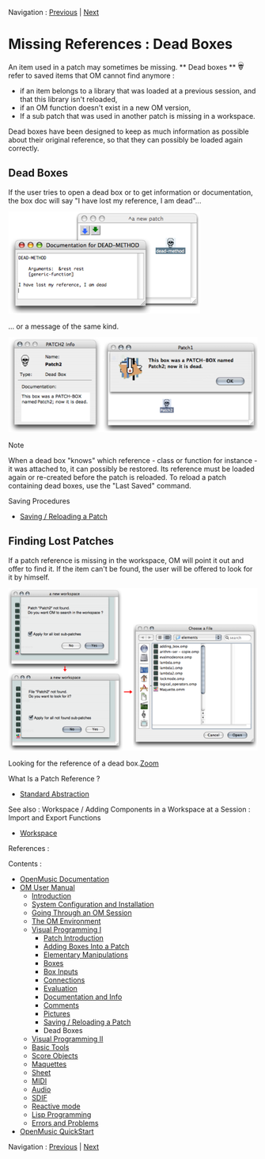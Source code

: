 Navigation : [Previous](SavingPatch "page précédente\(Saving /
Reloading a Patch\)") | [Next](AdvancedVisualProgramming "page
suivante\(Visual Programming II\)")

# Missing References : Dead Boxes

An item used in a patch may sometimes be missing. ** Dead boxes **
![](../res/skull_icon.png) refer to saved items that OM cannot find anymore :

  * if an item belongs to a library that was loaded at a previous session, and that this library isn't reloaded,
  * if an OM function doesn't exist in a new OM version, 
  * If a sub patch that was used in another patch is missing in a workspace.

Dead boxes have been designed to keep as much information as possible about
their original reference, so that they can possibly be loaded again correctly.

## Dead Boxes

If the user tries to open a dead box or to get information or documentation,
the box doc will say "I have lost my reference, I am dead"...

![](../res/dead.png)

... or a message of the same kind.

![](../res/deadboxwindows.png)

Note

When a dead box "knows" which reference - class or function for instance - it
was attached to, it can possibly be restored. Its reference must be loaded
again or re-created before the patch is reloaded. To reload a patch containing
dead boxes, use the "Last Saved" command.

Saving Procedures

  * [Saving / Reloading a Patch](SavingPatch)

## Finding Lost Patches

If a patch reference is missing in the workspace, OM will point it out and
offer to find it. If the item can't be found, the user will be offered to look
for it by himself.

![Looking for the reference of a dead box.](../res/deadpatches_scr.png)

Looking for the reference of a dead box.[Zoom](../res/deadpatches_scr_1.png
"Zoom \(nouvelle fenêtre\)")

What Is a Patch Reference ?

  * [Standard Abstraction](BlueAbstraction)

See also : Workspace / Adding Components in a Workspace at a Session : Import
and Export Functions

  * [Workspace](Workspace)

References :

Contents :

  * [OpenMusic Documentation](OM-Documentation)
  * [OM User Manual](OM-User-Manual)
    * [Introduction](00-Contents)
    * [System Configuration and Installation](Installation)
    * [Going Through an OM Session](Goingthrough)
    * [The OM Environment](Environment)
    * [Visual Programming I](BasicVisualProgramming)
      * [Patch Introduction](ProgrammingIntro)
      * [Adding Boxes Into a Patch](AddingBoxes)
      * [Elementary Manipulations](ElementaryManips)
      * [Boxes](Boxes)
      * [Box Inputs](BoxInputs)
      * [Connections](Connections)
      * [Evaluation](Evaluation)
      * [Documentation and Info](DocAndInfo)
      * [Comments](Comments)
      * [Pictures](Pictures)
      * [Saving / Reloading a Patch](SavingPatch)
      * Dead Boxes
    * [Visual Programming II](AdvancedVisualProgramming)
    * [Basic Tools](BasicObjects)
    * [Score Objects](ScoreObjects)
    * [Maquettes](Maquettes)
    * [Sheet](Sheet)
    * [MIDI](MIDI)
    * [Audio](Audio)
    * [SDIF](SDIF)
    * [Reactive mode](Reactive)
    * [Lisp Programming](Lisp)
    * [Errors and Problems](errors)
  * [OpenMusic QuickStart](QuickStart-Chapters)

Navigation : [Previous](SavingPatch "page précédente\(Saving /
Reloading a Patch\)") | [Next](AdvancedVisualProgramming "page
suivante\(Visual Programming II\)")

